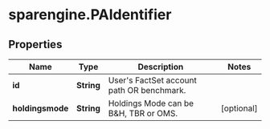 # sparengine.PAIdentifier

## Properties

Name | Type | Description | Notes
------------ | ------------- | ------------- | -------------
**id** | **String** | User&#39;s FactSet account path OR benchmark. | 
**holdingsmode** | **String** | Holdings Mode can be B&amp;H, TBR or OMS. | [optional] 


